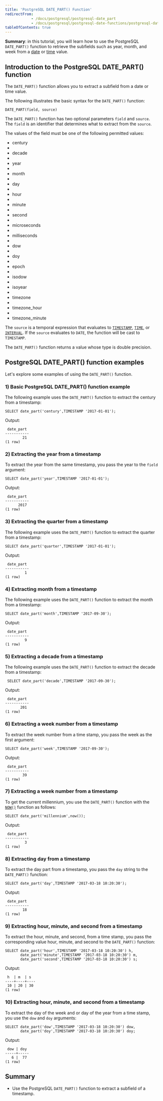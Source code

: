 ```yaml
---
title: 'PostgreSQL DATE_PART() Function'
redirectFrom:
            - /docs/postgresql/postgresql-date_part 
            - /docs/postgresql/postgresql-date-functions/postgresql-date_part/
tableOfContents: true
---
```



**Summary**: in this tutorial, you will learn how to use the PostgreSQL `DATE_PART()` function to retrieve the subfields such as year, month, and week from a [date](/docs/postgresql/postgresql-date/) or [time](https://www.postgresqltutorial.com/postgresql-tutorial/postgresql-time) value.

## Introduction to the PostgreSQL DATE_PART() function

The `DATE_PART()` function allows you to extract a subfield from a date or time value.

The following illustrates the basic syntax for the `DATE_PART()` function:

```
DATE_PART(field, source)
```

The `DATE_PART()` function has two optional parameters `field` and `source`. The `field` is an identifier that determines what to extract from the `source`.

The values of the field must be one of the following permitted values:

- century
-
- decade
-
- year
-
- month
-
- day
-
- hour
-
- minute
-
- second
-
- microseconds
-
- milliseconds
-
- dow
-
- doy
-
- epoch
-
- isodow
-
- isoyear
-
- timezone
-
- timezone_hour
-
- timezone_minute

The `source` is a temporal expression that evaluates to [`TIMESTAMP`](/docs/postgresql/postgresql-timestamp/), [`TIME`](https://www.postgresqltutorial.com/postgresql-tutorial/postgresql-time/), or [`INTERVAL`](https://www.postgresqltutorial.com/postgresql-tutorial/postgresql-interval). If the `source` evaluates to `DATE`, the function will be cast to `TIMESTAMP`.

The `DATE_PART()` function returns a value whose type is double precision.

## PostgreSQL DATE_PART() function examples

Let's explore some examples of using the `DATE_PART()` function.

### 1) Basic PostgreSQL DATE_PART() function example

The following example uses the `DATE_PART()` function to extract the century from a timestamp:

```
SELECT date_part('century',TIMESTAMP '2017-01-01');
```

Output:

```
 date_part
-----------
        21
(1 row)
```

### 2) Extracting the year from a timestamp

To extract the year from the same timestamp, you pass the year to the `field` argument:

```
SELECT date_part('year',TIMESTAMP '2017-01-01');
```

Output:

```
 date_part
-----------
      2017
(1 row)
```

### 3) Extracting the quarter from a timestamp

The following example uses the `DATE_PART()` function to extract the quarter from a timestamp:

```
SELECT date_part('quarter',TIMESTAMP '2017-01-01');
```

Output:

```
 date_part
-----------
         1
(1 row)
```

### 4) Extracting month from a timestamp

The following example uses the `DATE_PART()` function to extract the month from a timestamp:

```
SELECT date_part('month',TIMESTAMP '2017-09-30');
```

Output:

```
 date_part
-----------
         9
(1 row)
```

### 5) Extracting a decade from a timestamp

The following example uses the `DATE_PART()` function to extract the decade from a timestamp:

```
 SELECT date_part('decade',TIMESTAMP '2017-09-30');
```

Output:

```
 date_part
-----------
       201
(1 row)
```

### 6) Extracting a week number from a timestamp

To extract the week number from a time stamp, you pass the week as the first argument:

```
SELECT date_part('week',TIMESTAMP '2017-09-30');
```

Output:

```
 date_part
-----------
        39
(1 row)
```

### 7) Extracting a week number from a timestamp

To get the current millennium, you use the `DATE_PART()` function with the [`NOW()`](https://www.postgresqltutorial.com/postgresql-date-functions/postgresql-now/) function as follows:

```
SELECT date_part('millennium',now());
```

Output:

```
 date_part
-----------
         3
(1 row)
```

### 8) Extracting day from a timestamp

To extract the day part from a timestamp, you pass the `day` string to the `DATE_PART()` function:

```
SELECT date_part('day',TIMESTAMP '2017-03-18 10:20:30');
```

Output:

```
 date_part
-----------
        18
(1 row)
```

### 9) Extracting hour, minute, and second from a timestamp

To extract the hour, minute, and second, from a time stamp, you pass the corresponding value hour, minute, and second to the `DATE_PART()` function:

```
SELECT date_part('hour',TIMESTAMP '2017-03-18 10:20:30') h,
       date_part('minute',TIMESTAMP '2017-03-18 10:20:30') m,
       date_part('second',TIMESTAMP '2017-03-18 10:20:30') s;
```

Output:

```
 h  | m  | s
----+----+----
 10 | 20 | 30
(1 row)
```

### 10) Extracting hour, minute, and second from a timestamp

To extract the day of the week and or day of the year from a time stamp, you use the `dow` and `doy` arguments:

```
SELECT date_part('dow',TIMESTAMP '2017-03-18 10:20:30') dow,
       date_part('doy',TIMESTAMP '2017-03-18 10:20:30') doy;
```

Output:

```
 dow | doy
-----+-----
   6 |  77
(1 row)
```

## Summary

- Use the PostgreSQL `DATE_PART()` function to extract a subfield of a timestamp.
